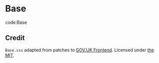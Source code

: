 # Base

code:Base
## Credit
`Base.css` adapted from patches to [GOV.UK Frontend](https://github.com/alphagov/govuk-frontend). Licensed under [the MIT](https://github.com/alphagov/govuk-frontend/blob/master/LICENSE.txt).

